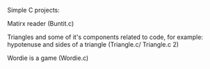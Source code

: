 Simple C projects:

Matirx reader (Buntit.c)

Triangles and some of it's components related to code, for example: hypotenuse and sides of a triangle (Triangle.c/ Triangle.c 2)

Wordie is a game (Wordie.c)
